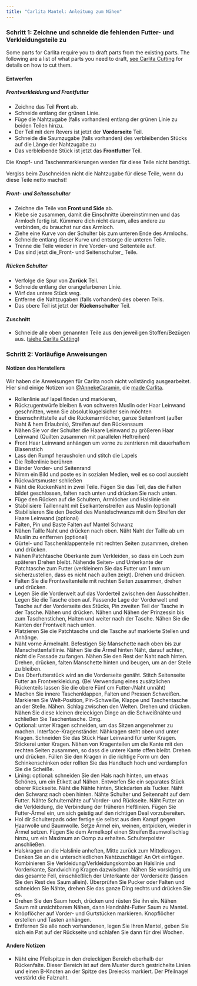 ```yaml
---
title: "Carlita Mantel: Anleitung zum Nähen"
---
```


### Schritt 1: Zeichne und schneide die fehlenden Futter- und Verkleidungsteile zu

Some parts for Carlita require you to draft parts from the existing parts. The following are a list of what parts you need to draft, [see Carlita Cutting](/docs/designs/carlita/cutting/) for details on how to cut them.

#### Entwerfen

##### Frontverkleidung und Frontfutter

- Zeichne das Teil **Front** ab.
- Schneide entlang der grünen Linie.
- Füge die Nahtzugabe (falls vorhanden) entlang der grünen Linie zu beiden Teilen hinzu.
- Der Teil mit dem Revers ist jetzt der **Vorderseite** Teil.
- Schneide die Saumzugabe (falls vorhanden) des verbleibenden Stücks auf die Länge der Nahtzugabe zu
- Das verbleibende Stück ist jetzt das **Frontfutter** Teil.

<Note>

Die Knopf- und Taschenmarkierungen werden für diese Teile nicht benötigt.

</Note>

<Warning>

Vergiss beim Zuschneiden nicht die Nahtzugabe für diese Teile, wenn du diese Teile netto machst!

</Warning>

##### Front- und Seitenschulter

- Zeichne die Teile von **Front und Side** ab.
- Klebe sie zusammen, damit die Einschnitte übereinstimmen und das Armloch fertig ist. Kümmere dich nicht darum, alles andere zu verbinden, du brauchst nur das Armloch.
- Ziehe eine Kurve von der Schulter bis zum unteren Ende des Armlochs.
- Schneide entlang dieser Kurve und entsorge die unteren Teile.
- Trenne die Teile wieder in ihre Vorder- und Seitenteile auf.
- Das sind jetzt die_Front- und Seitenschulter_ Teile.

##### Rücken Schulter

- Verfolge die Spur von **Zurück** Teil.
- Schneide entlang der orangefarbenen Linie.
- Wirf das untere Stück weg.
- Entferne die Nahtzugaben (falls vorhanden) des oberen Teils.
- Das obere Teil ist jetzt der **Rückenschulter** Teil.

#### Zuschnitt

- Schneide alle oben genannten Teile aus den jeweiligen Stoffen/Bezügen aus. ([siehe Carlita Cutting](/docs/designs/carlita/cutting/))

### Schritt 2: Vorläufige Anweisungen

#### Notizen des Herstellers

<Fixme>

Wir haben die Anweisungen für Carlita noch nicht vollständig ausgearbeitet.
Hier sind einige Notizen von [@AnnekeCaramin](/users/AnnekeCaramin), die
[made Carlita](http://www.annekecaramin.com/2018/02/this-is-one-of-those-origin-superhero.html).

</Fixme>

- Rollenlinie auf lapel finden und markieren,
- Rückzugentwürfe bleiben & von schweren Muslin oder Haar Leinwand geschnitten, wenn Sie absolut kugelsicher sein möchten
- Eisenschnittstelle auf die Rückenarmlöcher, ganze Seitenfront (außer Naht & hem Erlaubnis), Streifen auf den Rückensaum
- Nähen Sie vor der Schulter die Haare Leinwand zu größeren Haar Leinwand (Quilten zusammen mit parallelen Heftreihen)
- Front Haar Leinwand anhängen um vorne zu zentrieren mit dauerhaftem Blasenstich
- Lass den Rumpf herausholen und stitch die Lapels
- Die Rollenlinie berühren
- Bänder Vorder- und Seitenrand
- Nimm ein Bild und poste es in sozialen Medien, weil es so cool aussieht
- Rückwärtsmuster schließen
- Näht die RückenNaht in zwei Teile. Fügen Sie das Teil, das die Falten bildet geschlossen, falten nach unten und drücken Sie nach unten.
- Füge den Rücken auf die Schultern, Armlöcher und Halslinie ein
- Stabilisiere Taillennaht mit Eselkantenstreifen aus Muslin (optional)
- Stabilisieren Sie den Deckel des Mantelschwanzs mit dem Streifen der Haare Leinwand (optional)
- Falten, Pin und Baste Falten auf Mantel Schwanz
- Nähen Taille Naht und drücken nach oben. Näht Naht der Taille ab um Muslin zu entfernen (optional)
- Gürtel- und Taschenklappenteile mit rechten Seiten zusammen, drehen und drücken.
- Nähen Patchtasche Oberkante zum Verkleiden, so dass ein Loch zum späteren Drehen bleibt. Nähende Seiten- und Unterkante der Patchtasche zum Futter (verkleinern Sie das Futter um 1 mm um sicherzustellen, dass es nicht nach außen zeigt). Drehen und drücken.
- Falten Sie die Frontweltenteile mit rechten Seiten zusammen, drehen und drücken.
- Legen Sie die Vorderwelt auf das Vorderteil zwischen den Ausschnitten. Legen Sie die Tasche oben auf. Passende Lage der Vorderwelt und Tasche auf der Vorderseite des Stücks, Pin zweiten Teil der Tasche in der Tasche. Nähen und drücken. Nähen und Nähen der Prinzessin bis zum Taschenstichen, Halten und weiter nach der Tasche. Nähen Sie die Kanten der Frontwelt nach unten.
- Platzieren Sie die Patchtasche und die Tasche auf markierte Stellen und Anhänge.
- Näht vorne Ärmelnaht. Befestigen Sie Manschette nach oben bis zur Manschettenfaltlinie. Nähen Sie die Ärmel hinten Näht, darauf achten, nicht die Fassade zu fangen. Nähen Sie den Rest der Naht nach hinten. Drehen, drücken, falten Manschette hinten und beugen, um an der Stelle zu bleiben.
- Das Oberfutterstück wird an die Vorderseite genäht. Stitch Seitenseite Futter an Frontverkleidung. (Bei Verwendung eines zusätzlichen Rückenteils lassen Sie die obere Fünf cm Futter-/Naht unnäht)
- Machen Sie innere Taschenklappen, Falten und Pressen Schweißen. Markieren Sie Welt-Position, Pin-Schweiße, Klappe und Taschentasche an der Stelle. Nähen. Schlag zwischen den Welten. Drehen und drücken. Nähen Sie diese kleinen dreieckigen Dinge an die Schweißnähte und schließen Sie Taschentasche. Omg.
- Optional: unter Kragen schneiden, um das Sitzen angenehmer zu machen. Interface-Kragenständer. Nähkragen steht oben und unter Kragen. Schneiden Sie das Stück Haar Leinwand für unter Kragen. Stickerei unter Kragen. Nähen von Kragenteilen um die Kante mit den rechten Seiten zusammen, so dass die untere Kante offen bleibt. Drehen und drücken. Füllen Sie den Kragen in die richtige Form um den Schinkenschinken oder rollten Sie das Handtuch hoch und verdampfen Sie die Scheiße.
- Lining: optional: schneiden Sie den Hals nach hinten, um etwas Schönes, um ein Etikett auf Nähen. Entwerfen Sie ein separates Stück oberer Rückseite. Näht die Nähte hinten, Stickdarten als Tucker. Näht den Schwanz nach oben hinten. Nähte Schulter und Seitennaht auf dem Futter. Nähte Schulternähte auf Vorder- und Rückseite. Näht Futter an die Verkleidung, die Verbindung der früheren Heftlinien. Fügen Sie Futter-Ärmel ein, um sich geistig auf den richtigen Deal vorzubereiten.
- Hol dir Schulterpads oder fertige sie selbst aus dem Kampf gegen Haarwolle und Baumwolle. Setze Ärmel ein, weinen, entpicken, wieder in Ärmel setzen. Fügen Sie dem Ärmelkopf einen Streifen Baumwollschlag hinzu, um ein Maximum an Oomp zu erhalten. Schulterpolster anschließen.
- Halskragen an die Halslinie anheften, Mitte zurück zum Mittelkragen. Denken Sie an die unterschiedlichen Nahtzuschläge! An Ort einfügen. Kombinieren Sie Verkleidung/Verkleidungskombo an Halslinie und Vorderkante, Sandwiching Kragen dazwischen. Nähen Sie vorsichtig um das gesamte Fell, einschließlich der Unterkante der Vorderseite (lassen Sie den Rest des Saum allein). Überprüfen Sie Pucker oder Falten und schneiden Sie Nähte, drehen Sie das ganze Ding rechts und drücken Sie es.
- Drehen Sie den Saum hoch, drücken und rüsten Sie ihn ein. Nähen Saum mit unsichtbarem Nähen, dann Handnäht-Futter Saum zu Mantel.
- Knöpflöcher auf Vorder- und Gurtstücken markieren. Knopflöcher erstellen und Tasten anhängen.
- Entfernen Sie alle noch vorhandenen, legen Sie Ihren Mantel, geben Sie sich ein Pat auf der Rückseite und schlafen Sie dann für drei Wochen.


#### Andere Notizen

- Näht eine Pfeilspitze in den dreieckigen Bereich oberhalb der Rückenfalte. Dieser Bereich ist auf dem Muster durch gestrichelte Linien und einen B-Knoten an der Spitze des Dreiecks markiert. Der Pfeilnagel verstärkt die Falznaht.
